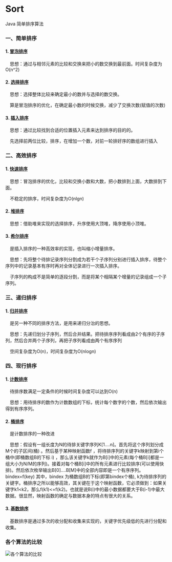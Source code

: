 # Sort
Java 简单排序算法

### 一、简单排序
#### 1. [冒泡排序](https://github.com/Alamusitl/Sort/tree/master/Sort/src/main/java/com/owl/BubbleSort.java)
&emsp;思想：通过与相邻元素的比较和交换来把小的数交换到最前面。时间复杂度为O(n^2)
#### 2. [选择排序](https://github.com/Alamusitl/Sort/tree/master/Sort/src/main/java/com/owl/SelectSort.java)
&emsp;思想：选择整体比较来确定最小的数并与选择的数交换。

&emsp;算是冒泡排序的优化，在确定最小数的时候交换，减少了交换次数(赋值的次数)
#### 3. [插入排序](https://github.com/Alamusitl/Sort/tree/master/Sort/src/main/java/com/owl/InsertSort.java)
&emsp;思想：通过比较找到合适的位置插入元素来达到排序的目的的。

&emsp;先选择前两位比较，排序，在增加一个数，对前一轮排好序的数组进行插入

### 二、高效排序
#### 1. [快速排序](https://github.com/Alamusitl/Sort/tree/master/Sort/src/main/java/com/owl/QuickSort.java)
&emsp;思想：冒泡排序的优化，比较和交换小数和大数，把小数排到上面，大数排到下面。

&emsp;不稳定的排序，时间复杂度为O(nlgn)

#### 2. [堆排序](https://github.com/Alamusitl/Sort/tree/master/Sort/src/main/java/com/owl/HeapSort.java)
&emsp;思想：借助堆来实现的选择排序，升序使用大顶堆，降序使用小顶堆。

#### 3. [希尔排序](https://github.com/Alamusitl/Sort/tree/master/Sort/src/main/java/com/owl/ShellSort.java)
&emsp;是插入排序的一种高效率的实现，也叫缩小增量排序。

&emsp;思想：先将整个待排记录序列分割成为若干个子序列分别进行插入排序，待整个序列中的记录基本有序时再对全体记录进行一次插入排序。

&emsp;子序列的构成不是简单的逐段分割，而是将某个相隔某个增量的记录组成一个子序列。

### 三、递归排序

#### 1. [归并排序](https://github.com/Alamusitl/Sort/tree/master/Sort/src/main/java/com/owl/MergeSort.java)
&emsp;是另一种不同的排序方法，是用来递归分治的思想。

&emsp;思想：先递归划分子序列，然后合并结果。把待排序序列看成由2个有序的子序列，然后合并两个子序列，再把子序列看成由两个有序序列

&emsp;空间复杂度为O(n)，时间复杂度为O(nlogn)

### 四、现行排序

#### 1. [计数排序](https://github.com/Alamusitl/Sort/tree/master/Sort/src/main/java/com/owl/CountSort.java)
&emsp;待排序数满足一定条件的时候时间复杂度可以达到O(n)

&emsp;思想：用待排序的数作为计数数组的下标，统计每个数字的个数，然后依次输出得到有序序列。

#### 2. [桶排序](https://github.com/Alamusitl/Sort/tree/master/Sort/src/main/java/com/owl/BucketSort.java)
&emsp;是计数排序的一种改进

&emsp;思想：假设有一组长度为N的待排关键字序列K[1....n]。首先将这个序列划分成M个的子区间(桶) 。然后基于某种映射函数f ，将待排序列的关键字k映射到第i个桶中(即桶数组B的下标 i) ，那么该关键字k就作为B[i]中的元素(每个桶B[i]都是一组大小为N/M的序列)。接着对每个桶B[i]中的所有元素进行比较排序(可以使用快排)。然后依次枚举输出B[0]....B[M]中的全部内容即是一个有序序列。bindex=f(key)   其中，bindex 为桶数组B的下标(即第bindex个桶), k为待排序列的关键字。桶排序之所以能够高效，其关键在于这个映射函数，它必须做到：如果关键字k1<k2，那么f(k1)<=f(k2)。也就是说B(i)中的最小数据都要大于B(i-1)中最大数据。很显然，映射函数的确定与数据本身的特点有很大的关系。

#### 3. [基数排序](https://github.com/Alamusitl/Sort/tree/master/Sort/src/main/java/com/owl/RadixSort.java)
&emsp;基数排序是通过多次的收分配和收集来实现的，关键字优先级低的先进行分配和收集。

### 各个算法的比较
![各个算法的比较](https://github.com/Alamusitl/Sort/tree/master/img/compare.png)
